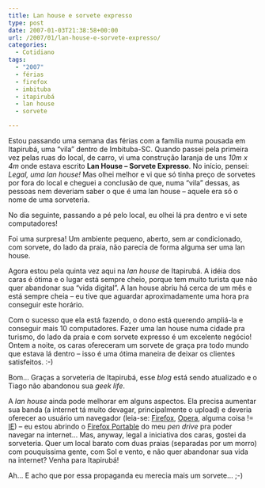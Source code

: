 ```yaml
---
title: Lan house e sorvete expresso
type: post
date: 2007-01-03T21:38:58+00:00
url: /2007/01/lan-house-e-sorvete-expresso/
categories:
  - Cotidiano
tags:
  - "2007"
  - férias
  - firefox
  - imbituba
  - itapirubá
  - lan house
  - sorvete

---
```

Estou passando uma semana das férias com a família numa pousada em Itapirubá, uma “vila” dentro de Imbituba-SC. Quando passei pela primeira vez pelas ruas do local, de carro, vi uma construção laranja de uns _10m x 4m_ onde estava escrito **Lan House – Sorvete Expresso**. No início, pensei: _Legal, uma lan house!_ Mas olhei melhor e vi que só tinha preço de sorvetes por fora do local e cheguei a conclusão de que, numa “vila” dessas, as pessoas nem deveriam saber o que é uma lan house – aquele era só o nome de uma sorveteria.

No dia seguinte, passando a pé pelo local, eu olhei lá pra dentro e vi sete computadores!

Foi uma surpresa! Um ambiente pequeno, aberto, sem ar condicionado, com sorvete, do lado da praia, não parecia de forma alguma ser uma lan house.

Agora estou pela quinta vez aqui na _lan house_ de Itapirubá. A idéia dos caras é ótima e o lugar está sempre cheio, porque tem muito turista que não quer abandonar sua “vida digital”. A lan house abriu há cerca de um mês e está sempre cheia – eu tive que aguardar aproximadamente uma hora pra conseguir este horário.

Com o sucesso que ela está fazendo, o dono está querendo ampliá-la e conseguir mais 10 computadores. Fazer uma lan house numa cidade pra turismo, do lado da praia e com sorvete expresso é um excelente negócio! Ontem a noite, os caras ofereceram um sorvete de graça pra todo mundo que estava lá dentro – isso é uma ótima maneira de deixar os clientes satisfeitos. :-)

Bom… Graças a sorveteria de Itapirubá, esse _blog_ está sendo atualizado e o Tiago não abandonou sua _geek life_.

A _lan house_ ainda pode melhorar em alguns aspectos. Ela precisa aumentar sua banda (a internet tá muito devagar, principalmente o upload) e deveria oferecer ao usuário um navegador (leia-se: [Firefox][1], [Opera][2], alguma coisa != [IE][3]) – eu estou abrindo o [Firefox Portable][4] do meu _pen drive_ pra poder navegar na internet… Mas, anyway, legal a iniciativa dos caras, gostei da sorveteria. Quer um local barato com duas praias (separadas por um morro) com pouquíssima gente, com Sol e vento, e não quer abandonar sua vida na internet? Venha para Itapirubá!

Ah… E acho que por essa propaganda eu merecia mais um sorvete… ;-)

 [1]: http://www.mozilla.com/firefox/
 [2]: http://www.opera.com/
 [3]: http://www.ie7.com/
 [4]: http://www.portableapps.com/

